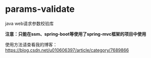 # params-validate
java web请求参数校验库

**注意：只能在ssm、spring-boot等使用了spring-mvc框架的项目中使用**

使用方法请查看我的博客：  
https://blog.csdn.net/u010606397/article/category/7689866

